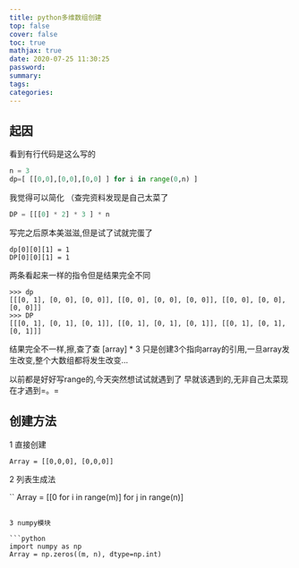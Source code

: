 ```yaml
---
title: python多维数组创建
top: false
cover: false
toc: true
mathjax: true
date: 2020-07-25 11:30:25
password:
summary:
tags:
categories:
---
```


## 起因

看到有行代码是这么写的

```python
n = 3
dp=[ [[0,0],[0,0],[0,0] ] for i in range(0,n) ]
```

我觉得可以简化 （查完资料发现是自己太菜了
```python
DP = [[[0] * 2] * 3 ] * n
```

写完之后原本美滋滋,但是试了试就完蛋了

```
dp[0][0][1] = 1
DP[0][0][1] = 1
```

两条看起来一样的指令但是结果完全不同

```
>>> dp
[[[0, 1], [0, 0], [0, 0]], [[0, 0], [0, 0], [0, 0]], [[0, 0], [0, 0], [0, 0]]]
>>> DP
[[[0, 1], [0, 1], [0, 1]], [[0, 1], [0, 1], [0, 1]], [[0, 1], [0, 1], [0, 1]]]
```


结果完全不一样,擦,查了查 [array] * 3 只是创建3个指向array的引用,一旦array发生改变,整个大数组都将发生改变...

以前都是好好写range的,今天突然想试试就遇到了
早就该遇到的,无非自己太菜现在才遇到=。=

## 创建方法

1 直接创建

```
Array = [[0,0,0], [0,0,0]]
```

2 列表生成法

``
Array = [[0 for i in range(m)] for j in range(n)]
```

3 numpy模块

```python
import numpy as np
Array = np.zeros((m, n), dtype=np.int)
```

